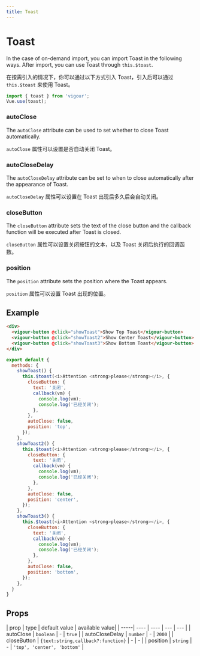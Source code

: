 ```yaml
---
title: Toast
---
```


# Toast

In the case of on-demand import, you can import Toast in the following ways. After import, you can use Toast through `this.$toast`.

在按需引入的情况下，你可以通过以下方式引入 Toast，引入后可以通过 `this.$toast` 来使用 Toast。

```javascript
import { toast } from 'vigour';
Vue.use(toast);
```
### autoClose

The `autoClose` attribute can be used to set whether to close Toast automatically.

`autoClose` 属性可以设置是否自动关闭 Toast。

### autoCloseDelay

The `autoCloseDelay` attribute can be set to when to close automatically after the appearance of Toast.

`autoCloseDelay` 属性可以设置在 Toast 出现后多久后会自动关闭。

### closeButton

The `closeButton` attribute sets the text of the close button and the callback function will be executed after Toast is closed.

`closeButton` 属性可以设置关闭按钮的文本，以及 Toast 关闭后执行的回调函数。

### position

The `position` attribute sets the position where the Toast appears.

`position` 属性可以设置 Toast 出现的位置。

## Example

<toast-example-1></toast-example-1>

```html
<div>
  <vigour-button @click="showToast">Show Top Toast</vigour-button>
  <vigour-button @click="showToast2">Show Center Toast</vigour-button>
  <vigour-button @click="showToast3">Show Bottom Toast</vigour-button>
</div>
```

```javascript
export default {
  methods: {
    showToast() {
      this.$toast(<i>Attention <strong>please</strong></i>, {
        closeButton: {
          text: '关闭',
          callback(vm) {
            console.log(vm);
            console.log('已经关闭');
          },
        },
        autoClose: false,
        position: 'top',
      });
    },
    showToast2() {
      this.$toast(<i>Attention <strong>please</strong></i>, {
        closeButton: {
          text: '关闭',
          callback(vm) {
            console.log(vm);
            console.log('已经关闭');
          },
        },
        autoClose: false,
        position: 'center',
      });
    },
    showToast3() {
      this.$toast(<i>Attention <strong>please</strong></i>, {
        closeButton: {
          text: '关闭',
          callback(vm) {
            console.log(vm);
            console.log('已经关闭');
          },
        },
        autoClose: false,
        position: 'bottom',
      });
    },
  }
}
```

<style>
.vigour-toast { z-index: 21; }
</style>

## Props

| prop | type | default value | available value|
| -----| ---- | ---- | --- | --- |
| autoClose | `boolean` | - | `true` |
| autoCloseDelay | `number` | - | `2000` |
| closeButton | `{text:string,callback?:function}` | - | - |
| position | `string` | - | `'top', 'center', 'bottom'` |
